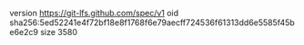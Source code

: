 version https://git-lfs.github.com/spec/v1
oid sha256:5ed52241e4f72bf18e8f1768f6e79aecff724536f61313dd6e5585f45be6e2c9
size 3580
